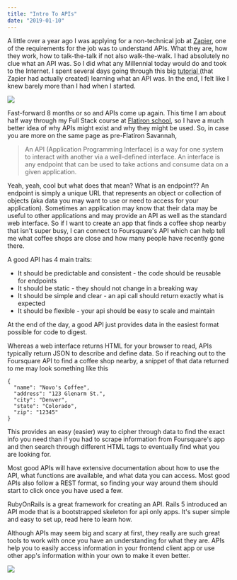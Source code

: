 ```yaml
---
title: "Intro To APIs"
date: "2019-01-10"
---
```


A little over a year ago I was applying for a non-technical job at [Zapier](https://zapier.com/), one of the requirements for the job was to understand APIs. What they are, how they work, how to talk-the-talk if not also walk-the-walk. I had absolutely no clue what an API was. So I did what any Millennial today would do and took to the Internet. I spent several days going through this big [tutorial ](https://zapier.com/learn/apis/)(that Zapier had actually created) learning what an API was. In the end, I felt like I knew barely more than I had when I started.

![](https://www.lovequotesmessages.com/wp-content/uploads/2018/04/military_hat_confused_meme1.jpg)

Fast-forward 8 months or so and APIs come up again. This time I am about half way through my Full Stack course at [Flatiron school](https://flatironschool.com/?utm_source=Google&utm_medium=ppc&utm_campaign=CMGN-508--CT-2ACQ&utm_content=CL-1USA--PLC-2BRD--PN-2OSE--ATY-19TAD--AUD-311--ADSG-124----OFR-5DOTHOME--TST-14--&utm_term=flatiron%20school&uqaid=recL70WzHBWZw0LZO&utm_term=flatiron%20school&utm_campaign=Search%2520%257C%2520Brand&utm_source=google&utm_medium=cpc&hsa_net=adwords&hsa_tgt=kwd-309054304979&hsa_ad=313341753335&hsa_acc=7727937261&hsa_grp=31097514251&hsa_mt=e&hsa_cam=420358091&hsa_kw=flatiron%20school&hsa_ver=3&hsa_src=g&gclid=CjwKCAiA99vhBRBnEiwAwpk-uLfOsZPrtgjBj4KfX9pNBzeVUbz1EpG_VRYMUXweK2Hbkpzc2WDh0RoCRXYQAvD_BwE), so I have a much better idea of why APIs might exist and why they might be used. So, in case you are more on the same page as pre-Flatiron Savannah,

> An API (Application Programming Interface) is a way for one system to interact with another via a well-defined interface. An interface is any endpoint that can be used to take actions and consume data on a given application.


Yeah, yeah, cool but what does that mean? What is an endpoint??
An endpoint is simply a unique URL that represents an object or collection of objects (aka data you may want to use or need to access for your application). Sometimes an application may know that their data may be useful to other applications and may provide an API as well as the standard web interface. So if I want to create an app that finds a coffee shop nearby that isn't super busy, I can connect to Foursquare's API which can help tell me what coffee shops are close and how many people have recently gone there.

A good API has 4 main traits:
*  It should be predictable and consistent - the code should be reusable for endpoints
*  It should be static - they should not change in a breaking way
*  It should be simple and clear - an api call should return exactly what is expected
*  It should be flexible - your api should be easy to scale and maintain

At the end of the day, a good API just provides data in the easiest format possible for code to digest.

Whereas a web interface returns HTML for your browser to read, APIs typically return JSON to describe and define data. So if reaching out to the Foursquare API to find a coffee shop nearby, a snippet of that data returned to me may look something like this

```
{
  "name": "Novo's Coffee",
  "address": "123 Glenarm St.",
  "city": "Denver",
  "state": "Colorado",
  "zip": "12345"
}
```

This provides an easy (easier) way to cipher through data to find the exact info you need than if you had to scrape information from Foursquare's app and then search through different HTML tags to eventually find what you are looking for.

Most good APIs will have extensive documentation about how to use the API, what functions are available, and what data you can access. Most good APIs also follow a REST format, so finding your way around them should start to click once you have used a few.

RubyOnRails is a great framework for creating an API. Rails 5 introduced an API mode that is a bootstrapped skeleton for api only apps. It's super simple and easy to set up, read here to learn how.

Although APIs may seem big and scary at first, they really are such great tools to work with once you have an understanding for what they are. APIs help you to easily access information in your frontend client app or use other app's information within your own to make it even better.

![](https://lh4.googleusercontent.com/p1iG-c63z_dFYvsulzwfi_Rqap_fvqa6kxew1MbtmORQ2Qvt21RoLB72FB81U5sHwgfE15PkGpjoU-But3oFBCdhCqRrxhniQT7ug_CkRovGm-ykcFW-raQAWQ2SkYkh_XiLmKDN)
